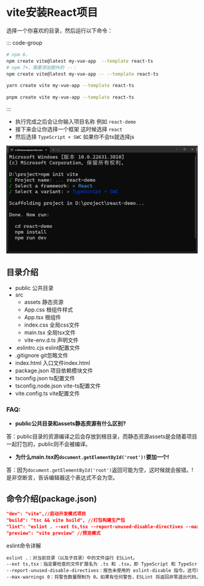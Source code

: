 # vite安装React项目
选择一个你喜欢的目录，然后运行以下命令：

::: code-group
```bash [npm]
# npm 6，
npm create vite@latest my-vue-app  --template react-ts
# npm 7+，需要添加额外的 --：
npm create vite@latest my-vue-app -- --template react-ts
```
```bash [yarn]
yarn create vite my-vue-app --template react-ts
```
```bash [pnpm]
pnpm create vite my-vue-app --template react-ts
```
:::
- 执行完成之后会让你输入项目名称 例如 `react-demo`
- 接下来会让你选择一个框架 这时候选择 `react`
- 然后选择 `TypeScript + SWC` 如果你不会ts就选择js

![alt text](./source/image.png)


## 目录介绍

- public 公共目录
- src
  - assets 静态资源
  - App.css 根组件样式
  - App.tsx 根组件
  - index.css 全局css文件
  - main.tsx 全局tsx文件
  - vite-env.d.ts 声明文件
- .eslintrc.cjs eslint配置文件
- .gitignore git忽略文件
- index.html 入口文件index.html
- package.json 项目依赖模块文件
- tsconfig.json ts配置文件
- tsconfig.node.json vite-ts配置文件
- vite.config.ts vite配置文件

### FAQ:
- **public公共目录和assets静态资源有什么区别?**

答：public目录的资源编译之后会存放到根目录，而静态资源assets是会随着项目一起打包的，public则不会被编译。

- **为什么main.tsx的`document.getElementById('root')!`要加一个!**

答：因为`document.getElementById('root')`返回可能为空，这时候就会报错。!是非空断言，告诉编辑器这个表达式不会为空。



## 命令介绍(package.json)

```json
"dev": "vite",//启动开发模式项目
"build": "tsc && vite build", //打包构建生产包
"lint": "eslint . --ext ts,tsx --report-unused-disable-directives --max-warnings 0",//代码检查
"preview": "vite preview" //预览模式
```

eslint命令详解

```sh
eslint .：对当前目录（以及子目录）中的文件运行 ESLint。
--ext ts,tsx：指定要检查的文件扩展名为 .ts 和 .tsx，即 TypeScript 和 TypeScript React 文件。
--report-unused-disable-directives：报告未使用的 eslint-disable 指令。这可以帮助你清理不再需要的 ESLint 禁用指令。
--max-warnings 0：将警告数量限制为 0。如果有任何警告，ESLint 将返回非零退出代码，这通常用于在 CI/CD 环境中确保代码库没有任何警告。
```